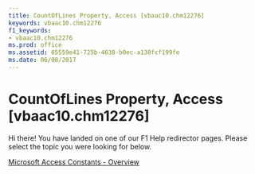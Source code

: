 ```yaml
---
title: CountOfLines Property, Access [vbaac10.chm12276]
keywords: vbaac10.chm12276
f1_keywords:
- vbaac10.chm12276
ms.prod: office
ms.assetid: 65559e41-725b-4638-b0ec-a138fcf199fe
ms.date: 06/08/2017
---
```



# CountOfLines Property, Access [vbaac10.chm12276]

Hi there! You have landed on one of our F1 Help redirector pages. Please select the topic you were looking for below.

[Microsoft Access Constants - Overview](http://msdn.microsoft.com/library/95a4bf62-7102-d2c4-5d66-f28e49c21707%28Office.15%29.aspx)

